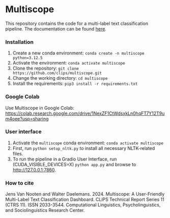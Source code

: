# Multiscope

This repository contains the code for a multi-label text classification pipeline. The documentation can be found [here](https://www.uantwerpen.be/en/research-groups/clips/research/computational-linguistics/compling-resources/clips-technical-repo/#:~:text=11.%20Multiscope%3A%20A%20User%2DFriendly%20Multi%2DLabel%20Text%20Classification%20Dashboard).  

### Installation
1. Create a new conda environment: ```conda create -n multiscope python=3.12.5```
2. Activate the environment: ```conda activate multiscope```
3. Clone the repository: ```git clone https://github.com/clips/multiscope.git```
4. Change the working directory: ```cd multiscope```
5. Install the requirements: ```pip3 install -r requirements.txt```

### Google Colab
Use Multiscope in Google Colab: https://colab.research.google.com/drive/1NexZF1CtWdsxkLn0hqFT7Y12T9um4oee?usp=sharing

### User interface
1. Activate the ```multiscope``` conda environment: ```conda activate multiscope```
2. First, run ```python setup_nltk.py``` to install all necessary NLTK-related files.
3. To run the pipeline in a Gradio User Interface, run (CUDA_VISIBLE_DEVICES=X) ```python app.py``` and browse to http://127.0.0.1:7860. 

### How to cite
Jens Van Nooten and Walter Daelemans. 2024. Multiscope: A User-Friendly Multi-Label Text Classification Dashboard. CLiPS Technical Report Series 11 (CTRS 11). ISSN 2033-3544. Computational Linguistics, Psycholinguistics, and Sociolinguistics Research Center.
